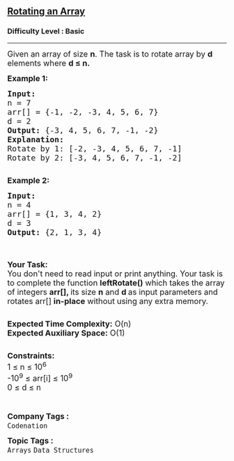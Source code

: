 <h2><a href="https://www.geeksforgeeks.org/problems/reversal-algorithm5340/1?page=2&difficulty=Basic&sortBy=submissions">Rotating an Array</a></h2><h3>Difficulty Level : Basic</h3><hr><div class="problems_problem_content__Xm_eO"><p><span style="font-size: 18px;">Given an array of size <strong>n</strong>. The task is to rotate array by <strong>d</strong> elements where <strong>d&nbsp;</strong></span><strong><span style="font-size: 18px;">≤</span><span style="font-size: 18px;"> n.</span></strong></p>
<p><span style="font-size: 18px;"><strong>Example 1:</strong></span></p>
<pre><span style="font-size: 18px;"><strong>Input:
</strong>n = 7
arr[] = {-1, -2, -3, 4, 5, 6, 7}
d = 2
<strong>Output:</strong> {-3, 4, 5, 6, 7, -1, -2}
<strong>Explanation:</strong> 
Rotate by 1: [-2, -3, 4, 5, 6, 7, -1]
Rotate by 2: [-3, 4, 5, 6, 7, -1, -2]</span>
</pre>
<p><br><span style="font-size: 18px;"><strong>Example 2:</strong></span></p>
<pre><span style="font-size: 18px;"><strong>Input:
</strong>n = 4
arr[] = {1, 3, 4, 2}
d = 3
<strong>Output:</strong> {2, 1, 3, 4}

</span></pre>
<p><span style="font-size: 18px;"><strong>Your Task:</strong><br>You don't need to read input or print anything. Your task is to complete the function&nbsp;<strong>leftRotate()</strong>&nbsp;which takes the array of integers&nbsp;<strong>arr[], </strong>its size&nbsp;<strong>n</strong>&nbsp;and&nbsp;<strong>d&nbsp;</strong>as input parameters and rotates&nbsp;arr[] <strong>in-place</strong> without using any extra memory.</span></p>
<p><br><span style="font-size: 18px;"><strong>Expected Time Complexity:</strong> O(n)<br><strong>Expected Auxiliary Space:</strong>&nbsp;O(1)</span></p>
<p><br><span style="font-size: 18px;"><strong>Constraints:</strong><br>1 ≤ n ≤ 10<sup>6</sup><br>-10<sup>9</sup> ≤ arr[i] ≤ 10<sup>9</sup><br>0 ≤ d ≤ n</span></p>
<p>&nbsp;</p></div><p><span style=font-size:18px><strong>Company Tags : </strong><br><code>Codenation</code>&nbsp;<br><p><span style=font-size:18px><strong>Topic Tags : </strong><br><code>Arrays</code>&nbsp;<code>Data Structures</code>&nbsp;